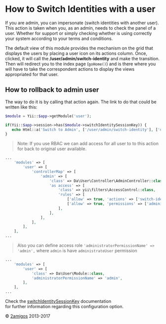 How to Switch Identities with a user
====================================

If you are admin, you can impersonate (switch identities with another user). This action is taken when you, as an admin, 
needs to check the panel of a user. Whether for support or simply checking whether is using correctly your system 
according to your terms and conditions. 

The default view of this module provides the mechanism on the grid that displays the users by placing a user icon on 
its actions column. Once, clicked, it will call the **/user/admin/switch-identity** and make the transition. Then will 
redirect you to the index page (`goHome()`) and is there where you will have to take the correspondent actions to 
display the views appropriated for that user. 
 
How to rollback to admin user
-----------------------------
The way to do it is by calling that action again. The link to do that could be written like this: 

```php
$module = Yii::$app->getModule('user');

if(Yii::$app->session->has($module->switchIdentitySessionKey)) {
   echo Html::a('Switch to Admin', ['/user/admin/switch-identity'], ['data-method' => 'post']);
}
```
> Note: If you use RBAC we can add access for all user to to this action for back to original user available.
```php
...
    'modules' => [
        'user' => [
            'controllerMap' => [
                'admin' => [
                    'class' => Da\User\Controller\AdminController::class,
                    'as access' => [
                        'class' => yii\filters\AccessControl::class,
                        'rules' => [
                            ['allow' => true, 'actions' => ['switch-identity']],
                            ['allow' => true, 'permissions' => ['administrateUser']],
                        ],
                    ],
                ],
            ],
        ],
    ],
...
``` 
> Also you can define access role `'administratorPermissionName' => 'admin',` where `admin` is have `administrateUser` permission
```php
...
    'modules' => [
        'user' => [
            'class' => Da\User\Module::class,
            'administratorPermissionName' => 'admin',
        ],
    ],
...
``` 


Check the [switchIdentitySessionKey](../installation/configuration-options.md#switchidentitysessionkey) documentation  
for further information regarding this configuration option. 

© [2amigos](http://www.2amigos.us/) 2013-2017
